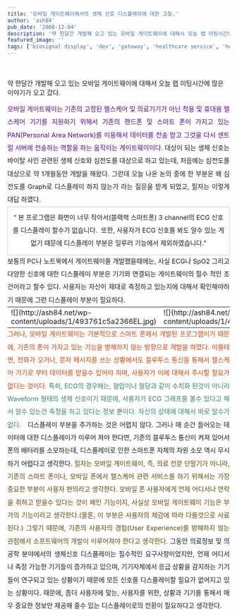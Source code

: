 ```yaml
---
title: '모바일 게이트웨이에서의 생체 신호 디스플레이에 대한 고찰.'
author: 'ash84'
pub_date: '2008-12-04'
description: '약 한달간 개발해 오고 있는 모바일 게이트웨이에 대해서 오늘 랩 미팅시간에 많은 이야기가 오고 갔다.'
featured_image: ''
tags: ['biosignal display', 'dev', 'gateway', 'healthcare service', 'healthcare system', 'measure biosignal', 'mobile gateway', '게이트웨이이', '모바일 게이트웨이', '생체신호 디스플레이', '생체신호 측정', '헬스케어 서비스']
---
```



<span style="font-size: 11pt;"></span>  
<span style="font-size: 11pt;">  
 약 한달간 개발해 오고 있는 모바일 게이트웨이에 대해서 오늘 랩 미팅시간에 많은 이야기가 오고 갔다. </span>  
<span style="font-size: 11pt;"></span>

<div style="text-align: justify; line-height: 2;"><span style="font-size: 11pt;">  
</span><font color="#57048c"><span style="font-size: 11pt;">모바일 게이트웨이는 기존의 고정된 헬스케어 및 의료기기가 아닌 착용 및 휴대용 헬스케어 기기를 지원하기 위해서 기존의 핸드폰 및 스마트 폰이 가지고 있는 PAN(Personal Area Network)를 이용해서 데이터를 전송 받고 그것을 다시 센트럴 서버에 전송하는 역할을 하는 움직이는 게이트웨이이다. </span></font>  
<span style="font-size: 11pt;">  
</span>  
<span style="font-size: 11pt;">대상이 되는 생체 신호는 바이탈 사인 관련된 생체 신호와 심전도를 대상으로 하고 있는데, 처음에는 심전도를 대상으로 약 1개월동안 개발을 해왔다. 그런데 오늘 나온 논의 중에 한 부분은 왜 심전도를 Graph로 디스플레이 하지 않는가 라는 질문을 받게 되었고, 필자는 이렇게 대답 하였다. </span>  
<span style="font-size: 11pt;">  
</span>  
<span style="font-size: 11pt;">  
</span><div class="txc-textbox" style="BORDER-RIGHT: #cbcbcb 1px solid; PADDING-RIGHT: 10px; BORDER-TOP: #cbcbcb 1px solid; PADDING-LEFT: 10px; PADDING-BOTTOM: 10px; BORDER-LEFT: #cbcbcb 1px solid; PADDING-TOP: 10px; BORDER-BOTTOM: #cbcbcb 1px solid; BACKGROUND-COLOR: #ffffff"><span style="font-size: 11pt;">  
</span><div style="TEXT-ALIGN: justify"><span style="font-size: 11pt;">  
</span></div><span style="font-size: 11pt;">  
</span>

<div style="TEXT-ALIGN: center"><span style="font-size: 11pt;">” 본 프로그램은 화면이 너무 작아서(블랙잭 스마트폰) 3 channel의 ECG 신호를 </span>  
<span style="font-size: 11pt;">  
 디스플레이 할수가 없습니다.  또한, 사용자가 ECG 신호를 봐도 알수 있는 게 없기 때문에 </span>  
<span style="font-size: 11pt;">  
 디스플레이 부분은 일루러 기능에서 제외하였습니다.”</span>  
<span style="font-size: 11pt;">  
</span></div><span style="font-size: 11pt;">  
</span>

</div></div><span style="font-size: 11pt;">  
</span>

<div style="text-align: justify; line-height: 2;"><span style="font-size: 11pt;">  
</span>  
<span style="font-size: 11pt;">보통의 PC나 노트북에서 게이트웨이를 개발했을때에는, 사실 ECG나 SpO2 그리고 다양한 신호에 대한 디스플레이 부분은 기기와 연결되는 게이트웨이의 필수 적인 조건이라고 할수 있다. 사용자는 자신이 제대로 측정하고 있는지에 대해서 확인해야하기 때문에 그런 디스플레이 부분이 필요하다. </span>  
<span style="font-size: 11pt;">  
</span></div><span style="font-size: 11pt;">  
</span>

<div style="text-align: center; line-height: 2;"><div class="imageblock dual" style="text-align: center;"><table border="0" cellpadding="0" cellspacing="5" style="margin: 0 auto;"><tbody><tr><td>![](http://ash84.net/wp-content/uploads/1/493761c5a2366EL.jpg)</td><td>![](http://ash84.net/wp-content/uploads/1/493ceb117ee309L.jpg)</td></tr></tbody></table></div><span style="font-size: 11pt;">  
</span>

</div><span style="font-size: 11pt;">  
</span>

<div style="text-align: justify; line-height: 2;"><span style="font-size: 11pt;">  
</span><font color="#c84205"><span style="font-size: 11pt;">그러나, 모바일 게이트웨이는 기본적으로 스마트 폰에서 개발된 프로그램이기 때문에, 기존의 폰이 가지고 있는 기능을 방해하지 않는 방향으로 개발을 하였다. 이를테면, 전화가 오거나, 문자 메시지를 쓰는 상황에서도 블루투스 통신을 통해서 헬스케어 기기로 부터 데이터를 받을수 있어야 하며, 사용자가 이에 대해서 주시할 필요가 없다는 것이다. </span>  
<span style="font-size: 11pt;">  
</span></font>  
<span style="font-size: 11pt;">  
</span><font color="#318561"><span style="font-size: 11pt;">특히, ECG의 경우에는, 혈압이나 혈당과 같이 수치화 된것이 아니라 Waveform 형태의 생체 신호이기 때문에, 사용자가 ECG 그래프를 볼수 있다고 해서 알수 있는건 측정을 하고 있다는 정보 뿐이다. 자신의 상태에 대해서 바로 알수가 없다.</span>  
<span style="font-size: 11pt;">  
</span></font><span style="font-size: 11pt;"> </span>  
<span style="font-size: 11pt;">  
 디스플레이 부분을 추가하는 것은 어렵지 않다. 그러나 매 순간 들어오는 데이터에 대한 디스플레이가 이루어 져야 한다면, 기존의 블루투스 통신이 켜져 있어서 폰의 배터리를 소모하는데, 디스플레이로 인한 스마트폰 자체의 자원 소모 역시 무시하기 어렵다고 생각한다. </span>  
<span style="font-size: 11pt;">  
</span>  
<font color="#654505"><span style="font-size: 11pt;">필자는 모바일 게이트웨이, 즉, 의료 전문 단말기가 아니라, 기존의 스마트 폰이나, 모바일 폰에서 헬스케어 관련 서비스를 하기 위해서는 가장 중요한 부분이 사용자 편의라고 생각한다. 모바일 폰 사용자에게 언제 어디서나 연락을 취하고 받을수 있다는 것이 메인 기능이지, 사실상 모바일 게이트웨이 기능은 부가의 기능이라고 생각한다.(물론, 이 부분은 사용자의 체감에 따라 다를것으로 사료된다.) 그렇기 때문에, 기존의 사용자의 경험(User Experience)를 방해하지 않는 관점에서 소프트웨어의 개발이 이루어져야 한다고 생각한다. </span>  
<span style="font-size: 11pt;">  
</span></font>  
<span style="font-size: 11pt;">  
 그동안 의료정보 및 의공학 분야에서의 생체신호 디스플레이는 필수적인 요구사항이었지만, 언제 어디서나 측정 가능한 기기들이 증가하고 있으며, 기기자체에서 응급 상황을 감지하는 기기들이 연구되고 있는 상황이기 때문에 모든 신호를 디스플레이할 필요가 없어지고 있는 상황이다. 때문에, 좀더 사용자에 맞는, 사용자를 위한, 상황과 기기를 통해서 매우 중요한 정보만 제공해 줄수 있는 디스플레이로의 전환이 필요하다고 생각한다. </span>  
<span style="font-size: 11pt;"></span><span style="font-size: 11pt;">  
</span></div>

